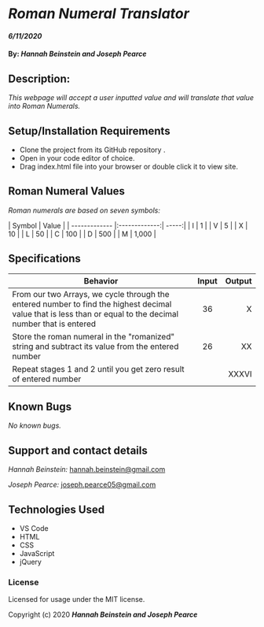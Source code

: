 # _Roman Numeral Translator_

#### _6/11/2020_

#### By: _**Hannah Beinstein and Joseph Pearce**_

## Description:

_This webpage will accept a user inputted value and will translate that value into Roman Numerals._

## Setup/Installation Requirements

* Clone the project from its GitHub repository .
* Open in your code editor of choice.
* Drag index.html file into your browser or double click it to view site.

## Roman Numeral Values
_Roman numerals are based on seven symbols:_

| Symbol  | Value |
| ------------- |:-------------:| -----:|
| I   | 1 |
| V   | 5 |
| X   | 10 |
| L   | 50 |
| C   | 100 |
| D   | 500 |
| M   | 1,000 |

## Specifications

| Behavior       | Input         | Output  |
| ------------- |:-------------:| -----:|
| From our two Arrays, we cycle through the entered number to find the highest decimal value that is less than or equal to the decimal number that is entered |  36 | X | 
| Store the roman numeral in the "romanized" string and subtract its value from the entered number |  26 | XX | 
| Repeat stages 1 and 2 until you get zero result of entered number |   | XXXVI | 


## Known Bugs

_No known bugs._

## Support and contact details

_Hannah Beinstein:_ 
hannah.beinstein@gmail.com

_Joseph Pearce:_
joseph.pearce05@gmail.com


## Technologies Used

* VS Code
* HTML
* CSS
* JavaScript
* jQuery

### License

Licensed for usage under the MIT license.

Copyright (c) 2020 **_Hannah Beinstein and Joseph Pearce_**